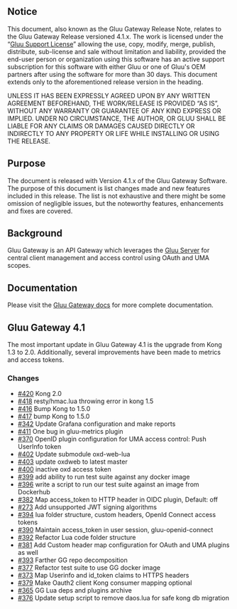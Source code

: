 ## Notice

This document, also known as the Gluu Gateway Release Note, relates to the Gluu Gateway Release versioned 4.1.x. The work is licensed under the “[Gluu Support License](https://raw.githubusercontent.com/GluuFederation/gluu-gateway/master/LICENSE)” allowing the use, copy, modify, merge, publish, distribute, sub-license and sale without limitation and liability, provided the end-user person or organization using this software has an active support subscription for this software with either Gluu or one of Gluu's OEM partners after using the software for more than 30 days. This document extends only to the aforementioned release version in the heading.  

UNLESS IT HAS BEEN EXPRESSLY AGREED UPON BY ANY WRITTEN AGREEMENT BEFOREHAND, THE WORK/RELEASE IS PROVIDED “AS IS”, WITHOUT ANY WARRANTY OR GUARANTEE OF ANY KIND EXPRESS OR IMPLIED. UNDER NO CIRCUMSTANCE, THE AUTHOR, OR GLUU SHALL BE LIABLE FOR ANY CLAIMS OR DAMAGES CAUSED DIRECTLY OR INDIRECTLY TO ANY PROPERTY OR LIFE WHILE INSTALLING OR USING THE RELEASE.  

## Purpose

The document is released with Version 4.1.x of the Gluu Gateway Software. The purpose of this document is list changes made and new features included in this release. The list is not exhaustive and there might be some omission of negligible issues, but the noteworthy features, enhancements and fixes are covered.  

## Background

Gluu Gateway is an API Gateway which leverages the [Gluu Server](https://gluu.org) for central client management and access control using OAuth and UMA scopes. 

## Documentation

Please visit the [Gluu Gateway docs](./index.md) for more complete documentation.   
 
## Gluu Gateway 4.1

The most important update in Gluu Gateway 4.1 is the upgrade from Kong 1.3 to 2.0. Additionally, several improvements have been made to metrics and access tokens.

### Changes
- [#420](https://github.com/GluuFederation/gluu-gateway/issues/420) Kong 2.0
- [#418](https://github.com/GluuFederation/gluu-gateway/issues/418) resty/hmac.lua throwing error in kong 1.5
- [#416](https://github.com/GluuFederation/gluu-gateway/issues/416) Bump Kong to 1.5.0
- [#417](https://github.com/GluuFederation/gluu-gateway/issues/417) bump Kong to 1.5.0
- [#342](https://github.com/GluuFederation/gluu-gateway/issues/342) Update Grafana configuration and make reports
- [#411](https://github.com/GluuFederation/gluu-gateway/issues/411) One bug in gluu-metrics plugin
- [#370](https://github.com/GluuFederation/gluu-gateway/issues/370) OpenID plugin configuration for UMA access control: Push UserInfo token
- [#402](https://github.com/GluuFederation/gluu-gateway/issues/402) Update submodule oxd-web-lua
- [#403](https://github.com/GluuFederation/gluu-gateway/issues/403) update oxdweb to latest master
- [#400](https://github.com/GluuFederation/gluu-gateway/issues/400) inactive oxd access token
- [#399](https://github.com/GluuFederation/gluu-gateway/issues/399) add ability to run test suite against any docker image
- [#396](https://github.com/GluuFederation/gluu-gateway/issues/396) write a script to run our test suite against an image from Dockerhub
- [#382](https://github.com/GluuFederation/gluu-gateway/issues/382) Map access_token to HTTP header in OIDC plugin, Default: off
- [#273](https://github.com/GluuFederation/gluu-gateway/issues/273) Add unsupported JWT signing algorithms
- [#394](https://github.com/GluuFederation/gluu-gateway/issues/394) lua folder structure, custom headers, OpenId Connect access tokens
- [#390](https://github.com/GluuFederation/gluu-gateway/issues/390) Maintain access_token in user session, gluu-openid-connect
- [#392](https://github.com/GluuFederation/gluu-gateway/issues/392) Refactor Lua code folder structure
- [#381](https://github.com/GluuFederation/gluu-gateway/issues/381) Add Custom header map configuration for OAuth and UMA plugins as well
- [#393](https://github.com/GluuFederation/gluu-gateway/issues/393) Farther GG repo decomposition
- [#377](https://github.com/GluuFederation/gluu-gateway/issues/377) Refactor test suite to use GG docker image
- [#373](https://github.com/GluuFederation/gluu-gateway/issues/373) Map Userinfo and id_token claims to HTTPS headers
- [#379](https://github.com/GluuFederation/gluu-gateway/issues/379) Make Oauth2 client Kong consumer mapping optional
- [#365](https://github.com/GluuFederation/gluu-gateway/issues/365) GG Lua deps and plugins archive
- [#376](https://github.com/GluuFederation/gluu-gateway/issues/376) Update setup script to remove daos.lua for safe kong db migration


